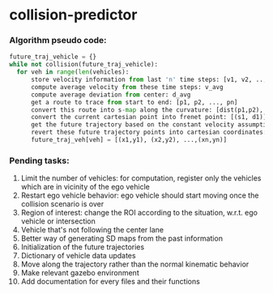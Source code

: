 # collision-predictor

### Algorithm pseudo code:
```python
future_traj_vehicle = {}
while not collision(future_traj_vehicle):
  for veh in range(len(vehicles):
      store velocity information from last 'n' time steps: [v1, v2, .., vn] and the lane offset data: [d1, d2, .., dn]
      compute average velocity from these time steps: v_avg
      compute average deviation from center: d_avg
      get a route to trace from start to end: [p1, p2, ..., pn]
      convert this route into s-map along the curvature: [dist(p1,p2), dist(p1,p3), ..., dist(p1,pn)]
      convert the current cartesian point into frenet point: [(s1, d1)]
      get the future trajectory based on the constant velocity assumption: [(s1,d1), (s2,d2), ..., (sn,dn)]
      revert these future trajectory points into cartesian coordinates: [(x1,y1), (x2,y2), ...,(xn,yn)]
      future_traj_veh[veh] = [(x1,y1), (x2,y2), ...,(xn,yn)]
```

### Pending tasks:
1. Limit the number of vehicles: for computation, register only the vehicles which are in vicinity of the ego vehicle
2. Restart ego vehicle behavior: ego vehicle should start moving once the collision scenario is over
3. Region of interest: change the ROI according to the situation, w.r.t. ego vehicle or intersection
4. Vehicle that's not following the center lane
5. Better way of generating SD maps from the past information
6. Initialization of the future trajectories
7. Dictionary of vehicle data updates
8. Move along the trajectory rather than the normal kinematic behavior 
9. Make relevant gazebo environment
10. Add documentation for every files and their functions
